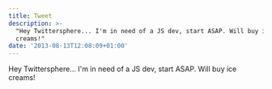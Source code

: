 ```yaml
---
title: Tweet
description: >-
  "Hey Twittersphere... I'm in need of a JS dev, start ASAP. Will buy ice
  creams!"
date: '2013-08-13T12:08:09+01:00'
---
```

Hey Twittersphere... I'm in need of a JS dev, start ASAP. Will buy ice creams!
